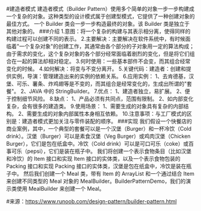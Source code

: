 #建造者模式
    建造者模式（Builder Pattern）使用多个简单的对象一步一步构建成一个复杂的对象。这种类型的设计模式属于创建型模式，它提供了一种创建对象的最佳方式。
    一个 Builder 类会一步一步构造最终的对象。该 Builder 类是独立于其他对象的。
###介绍
    1.意图：将一个复杂的构建与其表示相分离，使得同样的构建过程可以创建不同的表示。
    2.主要解决：主要解决在软件系统中，有时候面临着"一个复杂对象"的创建工作，其通常由各个部分的子对象用一定的算法构成；由于需求的变化，这个复杂对象的各个部分经常面临着剧烈的变化，但是将它们组合在一起的算法却相对稳定。
    3.何时使用：一些基本部件不会变，而其组合经常变化的时候。
    4.如何解决：将变与不变分离开。
    5.关键代码：建造者：创建和提供实例，导演：管理建造出来的实例的依赖关系。
    6.应用实例： 1、去肯德基，汉堡、可乐、薯条、炸鸡翅等是不变的，而其组合是经常变化的，生成出所谓的"套餐"。 2、JAVA 中的 StringBuilder。
    7.优点： 1、建造者独立，易扩展。 2、便于控制细节风险。
    8.缺点： 1、产品必须有共同点，范围有限制。 2、如内部变化复杂，会有很多的建造类。
    9.使用场景： 1、需要生成的对象具有复杂的内部结构。 2、需要生成的对象内部属性本身相互依赖。
    10.注意事项：与工厂模式的区别是：建造者模式更加关注与零件装配的顺序。
###实现
    我们假设一个快餐店的商业案例，其中，一个典型的套餐可以是一个汉堡（Burger）和一杯冷饮（Cold drink）。汉堡（Burger）可以是素食汉堡（Veg Burger）或鸡肉汉堡（Chicken Burger），它们是包在纸盒中。冷饮（Cold drink）可以是可口可乐（coke）或百事可乐（pepsi），它们是装在瓶子中。
    我们将创建一个表示食物条目（比如汉堡和冷饮）的 Item 接口和实现 Item 接口的实体类，以及一个表示食物包装的 Packing 接口和实现 Packing 接口的实体类，汉堡是包在纸盒中，冷饮是装在瓶子中。
    然后我们创建一个 Meal 类，带有 Item 的 ArrayList 和一个通过结合 Item 来创建不同类型的 Meal 对象的 MealBuilder。BuilderPatternDemo，我们的演示类使用 MealBuilder 来创建一个 Meal。

#来源：https://www.runoob.com/design-pattern/builder-pattern.html